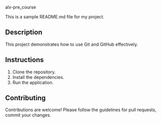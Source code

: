  alx-pre_course

This is a sample README.md file for my project.

## Description

This project demonstrates how to use Git and GitHub effectively.

## Instructions

1. Clone the repository.
2. Install the dependencies.
3. Run the application.

## Contributing

Contributions are welcome! Please follow the guidelines for pull requests, commit your changes.


